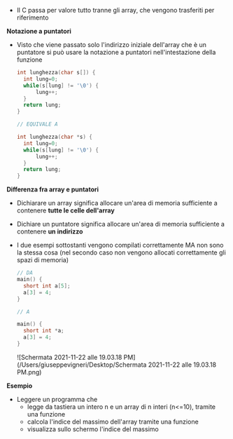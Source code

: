 - Il C passa per valore tutto tranne gli array, che vengono trasferiti per riferimento



**Notazione a puntatori**

- Visto che viene passato solo l'indirizzo iniziale dell'array che è un puntatore si può usare la notazione a puntatori nell'intestazione della funzione

  ```c
  int lunghezza(char s[]) {
  	int lung=0;
  	while(s[lung] != '\0') {
  		lung++;
  	}
  	return lung;
  }
  
  // EQUIVALE A
  
  int lunghezza(char *s) {
  	int lung=0;
    while(s[lung] != '\0') {
  		lung++;
  	}
  	return lung;
  }
  ```

  

**Differenza fra array e puntatori**

- Dichiarare un array significa allocare un'area di memoria sufficiente a contenere **tutte le celle dell'array**
- Dichiare un puntatore significa allocare un'area di memoria sufficiente a contenere **un indirizzo**

- I due esempi sottostanti vengono compilati correttamente MA non sono la stessa cosa (nel secondo caso non vengono allocati correttamente gli spazi di memoria)

  ```c
  // DA
  main() {
  	short int a[5];
  	a[3] = 4;
  }
  
  // A 
  
  main() {
  	short int *a;
  	a[3] = 4;
  }
  ```

  ![Schermata 2021-11-22 alle 19.03.18 PM](/Users/giuseppevigneri/Desktop/Schermata 2021-11-22 alle 19.03.18 PM.png)



**Esempio**

- Leggere un programma che
  - legge da tastiera un intero n e un array 	di n interi (n<=10), tramite una funzione
  - calcola l'indice del massimo dell'array tramite una funzione
  - visualizza sullo schermo l'indice del massimo